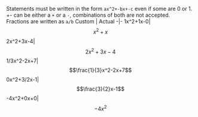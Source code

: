 Statements must be written in the form `ax^2+-bx+-c` even if some are 0 or 1. +- can be either a `+` or a `-`, combinations of both are not accepted.<br>
Fractions are written as `a/b`
Custom | Actual
-|-
1x^2+1x-0|$$x^2+x$$
2x^2+3x-4|$$2x^2+3x-4$$
1/3x^2-2x+7|$$\frac{1}{3}x^2-2x+7$$
0x^2+3/2x-1|$$\frac{3}{2}x-1$$
-4x^2+0x+0|$$-4x^2$$
